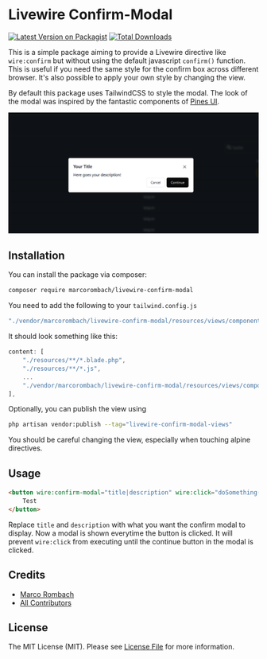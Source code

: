 # Livewire Confirm-Modal

[![Latest Version on Packagist](https://img.shields.io/packagist/v/marcorombach/livewire-confirm-modal.svg?style=flat-square)](https://packagist.org/packages/marcorombach/livewire-confirm-modal)
[![Total Downloads](https://img.shields.io/packagist/dt/marcorombach/livewire-confirm-modal.svg?style=flat-square)](https://packagist.org/packages/marcorombach/livewire-confirm-modal)

This is a simple package aiming to provide a Livewire directive like ``wire:confirm`` but without using the default javascript ``confirm()`` function.
This is useful if you need the same style for the confirm box across different browser.
It's also possible to apply your own style by changing the view.

By default this package uses TailwindCSS to style the modal. The look of the modal was inspired by the fantastic components of [Pines UI](https://devdojo.com/pines).

![alt text](https://github.com/marcorombach/livewire-confirm-modal/blob/main/demo.png?raw=true)

## Installation

You can install the package via composer:

```bash
composer require marcorombach/livewire-confirm-modal
```

You need to add the following to your ```tailwind.config.js```

```javascript
"./vendor/marcorombach/livewire-confirm-modal/resources/views/components/*.php"
```
It should look something like this:

```javascript
content: [
    "./resources/**/*.blade.php",
    "./resources/**/*.js",
    ...
    "./vendor/marcorombach/livewire-confirm-modal/resources/views/components/*.php",
],
```

Optionally, you can publish the view using

```bash
php artisan vendor:publish --tag="livewire-confirm-modal-views"
```

You should be careful changing the view, especially when touching alpine directives.

## Usage

```html
<button wire:confirm-modal="title|description" wire:click="doSomething(1,2)">
    Test
</button>
```
Replace ``title`` and ``description`` with what you want the confirm modal to display.
Now a modal is shown everytime the button is clicked. It will prevent ``wire:click`` from executing until the continue button in the modal is clicked.

## Credits

- [Marco Rombach](https://github.com/marcorombach)
- [All Contributors](../../contributors)

## License

The MIT License (MIT). Please see [License File](LICENSE.md) for more information.
